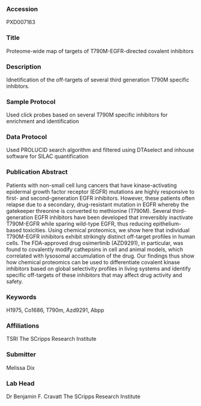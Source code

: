 ### Accession
PXD007163

### Title
Proteome-wide map of targets of T790M-EGFR-directed covalent inhibitors

### Description
Idnetification of the off-targets of several third generation T790M specific inhibtors.

### Sample Protocol
Used click probes based on several T790M specific inhibitors for enrichment and identification

### Data Protocol
Used PROLUCID search algorithm and filtered using DTAselect and inhouse software for SILAC quantification

### Publication Abstract
Patients with non-small cell lung cancers that have kinase-activating epidermal growth factor receptor (EGFR) mutations are highly responsive to first- and&#xa0;second-generation EGFR inhibitors. However, these&#xa0;patients often relapse due to a secondary, drug-resistant mutation in EGFR whereby the gatekeeper threonine is converted to methionine (T790M). Several third-generation EGFR inhibitors have been developed that irreversibly inactivate T790M-EGFR while sparing wild-type EGFR, thus reducing epithelium-based toxicities. Using chemical proteomics, we show here that individual T790M-EGFR inhibitors exhibit strikingly distinct off-target profiles in human cells. The FDA-approved drug osimertinib (AZD9291), in particular, was found to covalently modify cathepsins in cell and animal models, which correlated with lysosomal accumulation of the drug. Our findings thus show how chemical proteomics can be used to differentiate covalent kinase inhibitors based on global selectivity profiles in living systems and identify specific off-targets of&#xa0;these inhibitors that may affect drug activity and safety.

### Keywords
H1975, Co1686, T790m, Azd9291, Abpp

### Affiliations
TSRI
The SCripps Research Institute

### Submitter
Melissa Dix

### Lab Head
Dr Benjamin F. Cravatt
The SCripps Research Institute


